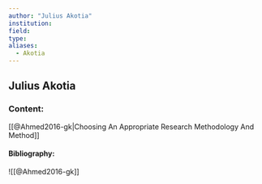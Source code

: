 ```yaml
---
author: "Julius Akotia"
institution:
field:
type:
aliases:
  - Akotia
---
```


## Julius Akotia

### Content:
[[@Ahmed2016-gk|Choosing An Appropriate Research Methodology And Method]]

#### Bibliography:

![[@Ahmed2016-gk]]